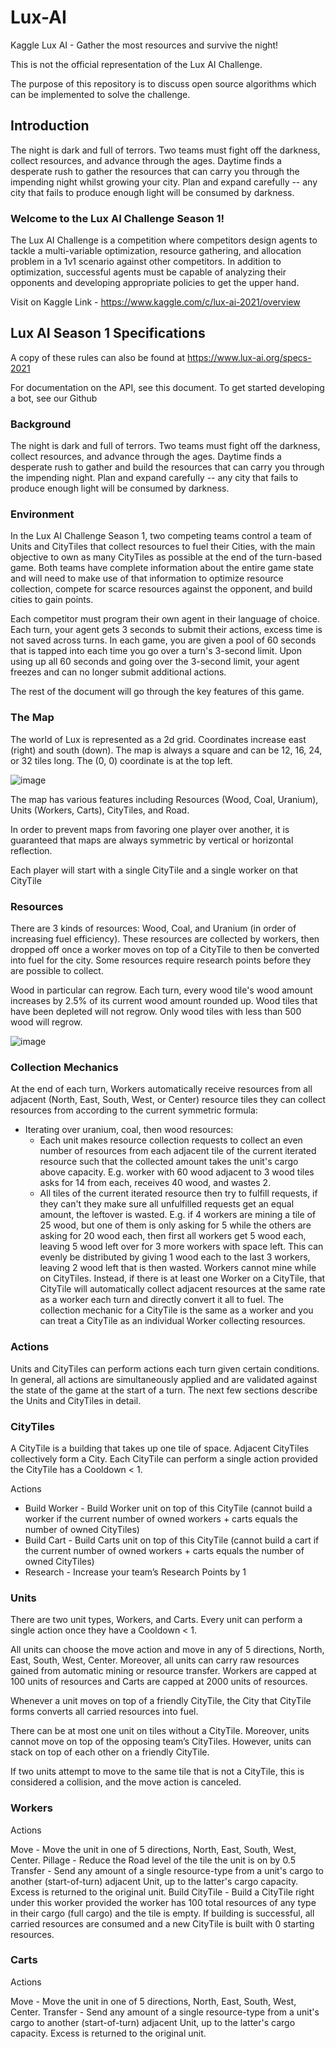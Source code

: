 # Lux-AI 
Kaggle Lux AI - Gather the most resources and survive the night!

This is not the official representation of the Lux AI Challenge. 

The purpose of this repository is to discuss open source algorithms which can be implemented to solve the challenge.

## Introduction

The night is dark and full of terrors. Two teams must fight off the darkness, collect resources, and advance through the ages. Daytime finds a desperate rush to gather the resources that can carry you through the impending night whilst growing your city. Plan and expand carefully -- any city that fails to produce enough light will be consumed by darkness.

### Welcome to the Lux AI Challenge Season 1!

The Lux AI Challenge is a competition where competitors design agents to tackle a multi-variable optimization, resource gathering, and allocation problem in a 1v1 scenario against other competitors. In addition to optimization, successful agents must be capable of analyzing their opponents and developing appropriate policies to get the upper hand.

Visit on Kaggle Link - https://www.kaggle.com/c/lux-ai-2021/overview 

## Lux AI Season 1 Specifications

A copy of these rules can also be found at https://www.lux-ai.org/specs-2021

For documentation on the API, see this document. To get started developing a bot, see our Github

### Background
The night is dark and full of terrors. Two teams must fight off the darkness, collect resources, and advance through the ages. Daytime finds a desperate rush to gather and build the resources that can carry you through the impending night. Plan and expand carefully -- any city that fails to produce enough light will be consumed by darkness.

### Environment
In the Lux AI Challenge Season 1, two competing teams control a team of Units and CityTiles that collect resources to fuel their Cities, with the main objective to own as many CityTiles as possible at the end of the turn-based game. Both teams have complete information about the entire game state and will need to make use of that information to optimize resource collection, compete for scarce resources against the opponent, and build cities to gain points.

Each competitor must program their own agent in their language of choice. Each turn, your agent gets 3 seconds to submit their actions, excess time is not saved across turns. In each game, you are given a pool of 60 seconds that is tapped into each time you go over a turn's 3-second limit. Upon using up all 60 seconds and going over the 3-second limit, your agent freezes and can no longer submit additional actions.

The rest of the document will go through the key features of this game.

### The Map

The world of Lux is represented as a 2d grid. Coordinates increase east (right) and south (down). The map is always a square and can be 12, 16, 24, or 32 tiles long. The (0, 0) coordinate is at the top left.

![image](https://user-images.githubusercontent.com/11299574/138728346-eff2fc85-c7b1-47c5-9973-8ebd4f6ad944.png)

The map has various features including Resources (Wood, Coal, Uranium), Units (Workers, Carts), CityTiles, and Road.

In order to prevent maps from favoring one player over another, it is guaranteed that maps are always symmetric by vertical or horizontal reflection.

Each player will start with a single CityTile and a single worker on that CityTile


### Resources

There are 3 kinds of resources: Wood, Coal, and Uranium (in order of increasing fuel efficiency). These resources are collected by workers, then dropped off once a worker moves on top of a CityTile to then be converted into fuel for the city. Some resources require research points before they are possible to collect.

Wood in particular can regrow. Each turn, every wood tile's wood amount increases by 2.5% of its current wood amount rounded up. Wood tiles that have been depleted will not regrow. Only wood tiles with less than 500 wood will regrow.

![image](https://user-images.githubusercontent.com/11299574/138728524-6a9c1668-3b7f-4c0b-afb9-a93d250a8478.png)

### Collection Mechanics

At the end of each turn, Workers automatically receive resources from all adjacent (North, East, South, West, or Center) resource tiles they can collect resources from according to the current symmetric formula:

* Iterating over uranium, coal, then wood resources:
  * Each unit makes resource collection requests to collect an even number of resources from each adjacent tile of the current iterated resource such that the collected amount takes the unit's cargo above capacity. E.g. worker with 60 wood adjacent to 3 wood tiles asks for 14 from each, receives 40 wood, and wastes 2.
  * All tiles of the current iterated resource then try to fulfill requests, if they can't they make sure all unfulfilled requests get an equal amount, the leftover is wasted. E.g. if 4 workers are mining a tile of 25 wood, but one of them is only asking for 5 while the others are asking for 20 wood each, then first all workers get 5 wood each, leaving 5 wood left over for 3 more workers with space left. This can evenly be distributed by giving 1 wood each to the last 3 workers, leaving 2 wood left that is then wasted.
Workers cannot mine while on CityTiles. Instead, if there is at least one Worker on a CityTile, that CityTile will automatically collect adjacent resources at the same rate as a worker each turn and directly convert it all to fuel. The collection mechanic for a CityTile is the same as a worker and you can treat a CityTile as an individual Worker collecting resources.

### Actions

Units and CityTiles can perform actions each turn given certain conditions. In general, all actions are simultaneously applied and are validated against the state of the game at the start of a turn. The next few sections describe the Units and CityTiles in detail.

### CityTiles
A CityTile is a building that takes up one tile of space. Adjacent CityTiles collectively form a City. Each CityTile can perform a single action provided the CityTile has a Cooldown < 1.

Actions

* Build Worker - Build Worker unit on top of this CityTile (cannot build a worker if the current number of owned workers + carts equals the number of owned CityTiles)
* Build Cart - Build Carts unit on top of this CityTile (cannot build a cart if the current number of owned workers + carts equals the number of owned CityTiles)
* Research - Increase your team’s Research Points by 1

### Units
There are two unit types, Workers, and Carts. Every unit can perform a single action once they have a Cooldown < 1.

All units can choose the move action and move in any of 5 directions, North, East, South, West, Center. Moreover, all units can carry raw resources gained from automatic mining or resource transfer. Workers are capped at 100 units of resources and Carts are capped at 2000 units of resources.

Whenever a unit moves on top of a friendly CityTile, the City that CityTile forms converts all carried resources into fuel.

There can be at most one unit on tiles without a CityTile. Moreover, units cannot move on top of the opposing team’s CityTiles. However, units can stack on top of each other on a friendly CityTile.

If two units attempt to move to the same tile that is not a CityTile, this is considered a collision, and the move action is canceled.

### Workers
Actions

Move - Move the unit in one of 5 directions, North, East, South, West, Center.
Pillage - Reduce the Road level of the tile the unit is on by 0.5
Transfer - Send any amount of a single resource-type from a unit's cargo to another (start-of-turn) adjacent Unit, up to the latter's cargo capacity. Excess is returned to the original unit.
Build CityTile - Build a CityTile right under this worker provided the worker has 100 total resources of any type in their cargo (full cargo) and the tile is empty. If building is successful, all carried resources are consumed and a new CityTile is built with 0 starting resources.

### Carts
Actions

Move - Move the unit in one of 5 directions, North, East, South, West, Center.
Transfer - Send any amount of a single resource-type from a unit's cargo to another (start-of-turn) adjacent Unit, up to the latter's cargo capacity. Excess is returned to the original unit.



